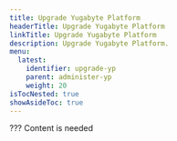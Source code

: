 ```yaml
---
title: Upgrade Yugabyte Platform
headerTitle: Upgrade Yugabyte Platform
linkTitle: Upgrade Yugabyte Platform
description: Upgrade Yugabyte Platform.
menu:
  latest:
    identifier: upgrade-yp
    parent: administer-yp
    weight: 20
isTocNested: true
showAsideToc: true
---
```


??? Content is needed
